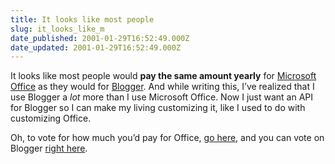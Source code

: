 ```yaml
---
title: It looks like most people
slug: it_looks_like_m
date_published: 2001-01-29T16:52:49.000Z
date_updated: 2001-01-29T16:52:49.000Z
---
```


It looks like most people would **pay the same amount yearly** for [Microsoft Office](http://cgi.zdnet.com/zdpoll/question.html?pollid=20754&amp;action=a) as they would for [Blogger](http://tools.arsdigita.com/voxpopuli/ViewResults?poll_id=2836&amp;poll_question_id=2915). And while writing this, I’ve realized that I use Blogger a *lot* more than I use Microsoft Office. Now I just want an API for Blogger so I can make my living customizing it, like I used to do with customizing Office.

Oh, to vote for how much you’d pay for Office, [go here](http://www.zdnet.com/anchordesk/stories/story/0,10738,2679248,00.html?chkpt=zdhpnews02), and you can vote on Blogger [right here](/index.php?proinfo.php#pricing).
